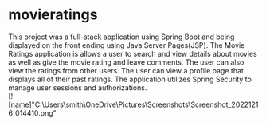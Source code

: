 # movieratings
This project was a full-stack application using Spring Boot and being displayed on the front ending using Java Server Pages(JSP).  The Movie Ratings application is allows a user to search and view details about movies as well as give the movie rating and leave comments.  The user can also view the ratings from other users. The user can view a profile page that displays all of their past ratings.  The application utilizes Spring Security to manage user sessions and authorizations.  
[![name]"C:\Users\smith\OneDrive\Pictures\Screenshots\Screenshot_20221216_014410.png"
